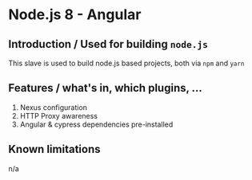 # Node.js 8 - Angular 

## Introduction / Used for building `node.js` 
This slave is used to build node.js based projects, both via `npm` and `yarn`

## Features / what's in, which plugins, ...
1. Nexus configuration 
2. HTTP Proxy awareness
3. Angular & cypress dependencies pre-installed

## Known limitations
n/a
